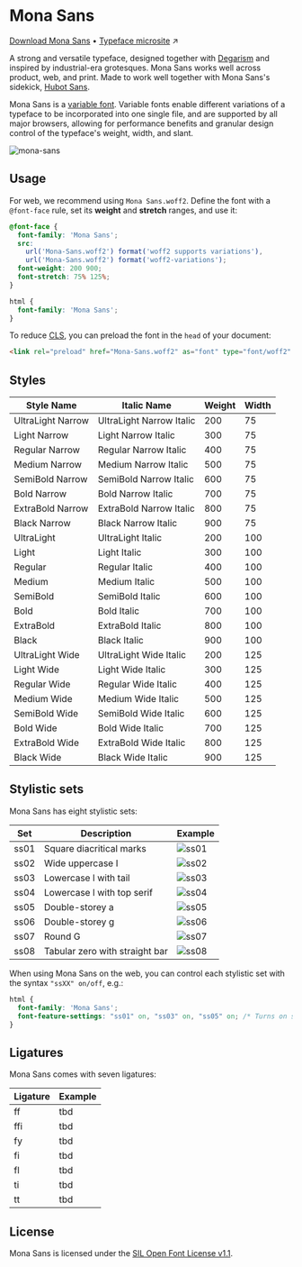 # Mona Sans

[Download Mona Sans](https://github.com/github/mona-sans/releases/latest) • [Typeface microsite](https://github.com/mona-sans) ↗️

A strong and versatile typeface, designed together with [Degarism](https://degarism.com/) and inspired by industrial-era grotesques. Mona Sans works well across product, web, and print. Made to work well together with  Mona Sans's sidekick, [Hubot Sans](https://github.com/github/hubot-sans).

Mona Sans is a [variable font](https://web.dev/variable-fonts/). Variable fonts enable different variations of a typeface to be incorporated into one single file, and are supported by all major browsers, allowing for performance benefits and granular design control of the typeface's weight, width, and slant.

![mona-sans](https://user-images.githubusercontent.com/99746865/200648883-dbd47e9a-9d95-483e-aef6-1bfa602eb942.png)

## Usage

For web, we recommend using `Mona Sans.woff2`. Define the font with a `@font-face` rule, set its **weight** and **stretch** ranges, and use it:

```css
@font-face {
  font-family: 'Mona Sans';
  src:
    url('Mona-Sans.woff2') format('woff2 supports variations'),
    url('Mona-Sans.woff2') format('woff2-variations');
  font-weight: 200 900;
  font-stretch: 75% 125%;
}

html {
  font-family: 'Mona Sans';
}
```

To reduce [CLS](https://web.dev/cls/), you can preload the font in the `head` of your document:

```html
<link rel="preload" href="Mona-Sans.woff2" as="font" type="font/woff2" crossorigin>
```

## Styles
| Style Name | Italic Name | Weight | Width |
| --- | --- | --- | --- |
| UltraLight Narrow | UltraLight Narrow Italic | 200 | 75 |
| Light Narrow | Light Narrow Italic | 300 | 75 |
| Regular Narrow | Regular Narrow Italic | 400 | 75 |
| Medium Narrow | Medium Narrow Italic | 500 | 75 |
| SemiBold Narrow | SemiBold Narrow Italic | 600 | 75 |
| Bold Narrow | Bold Narrow Italic | 700 | 75 |
| ExtraBold Narrow | ExtraBold Narrow Italic | 800 | 75 |
| Black Narrow | Black Narrow Italic | 900 | 75 |
| UltraLight | UltraLight Italic | 200 | 100 |
| Light | Light Italic | 300 | 100 |
| Regular | Regular Italic | 400 | 100 |
| Medium | Medium Italic | 500 | 100 |
| SemiBold | SemiBold Italic | 600 | 100 |
| Bold | Bold Italic | 700 | 100 |
| ExtraBold | ExtraBold Italic | 800 | 100 |
| Black | Black Italic | 900 | 100 |
| UltraLight Wide | UltraLight Wide Italic | 200 | 125 |
| Light Wide | Light Wide Italic | 300 | 125 |
| Regular Wide | Regular Wide Italic | 400 | 125 |
| Medium Wide | Medium Wide Italic | 500 | 125 |
| SemiBold Wide | SemiBold Wide Italic | 600 | 125 |
| Bold Wide | Bold Wide Italic | 700 | 125 |
| ExtraBold Wide | ExtraBold Wide Italic | 800 | 125 |
| Black Wide | Black Wide Italic | 900 | 125 |

## Stylistic sets

Mona Sans has eight stylistic sets:

| Set | Description | Example |
| --- | --- | --- | 
| ss01 | Square diacritical marks | ![ss01](https://github.com/user-attachments/assets/18fa3132-6839-4ef9-afd9-c75a082899ef) |
| ss02 | Wide uppercase I | ![ss02](https://github.com/user-attachments/assets/a0de7f9c-f9c0-4583-ac32-a10d25a54328) |
| ss03 | Lowercase l with tail | ![ss03](https://github.com/user-attachments/assets/8594effd-0528-4af9-8c58-0dfba66b2b45) |
| ss04 | Lowercase l with top serif | ![ss04](https://github.com/user-attachments/assets/7c7610a9-947e-45d5-80fc-71849a257d82) |
| ss05 | Double-storey a | ![ss05](https://github.com/user-attachments/assets/d31a11b8-1809-4a34-bbcb-b8b7057ddef0) |
| ss06 | Double-storey g | ![ss06](https://github.com/user-attachments/assets/ca8bef04-68d8-4c36-bfa6-8313d5642a9d) |
| ss07 | Round G | ![ss07](https://github.com/user-attachments/assets/4d5fb045-df90-4dc7-8dbb-3f2a271477df) |
| ss08 | Tabular zero with straight bar | ![ss08](https://github.com/user-attachments/assets/6c54f0eb-0054-4876-a366-1c00d955b89b) |

When using Mona Sans on the web, you can control each stylistic set with the syntax `"ssXX" on/off`, e.g.:

```css
html {
  font-family: 'Mona Sans';
  font-feature-settings: "ss01" on, "ss03" on, "ss05" on; /* Turns on square diacritical marks, small letter L distinct from capital I, and alternative small letter g */
}
```

## Ligatures

Mona Sans comes with seven ligatures:

| Ligature | Example |
| --- | --- | 
| ff | tbd | 
| ffi | tbd | 
| fy | tbd | 
| fi | tbd | 
| fl | tbd | 
| ti | tbd | 
| tt | tbd | 

## License
Mona Sans is licensed under the [SIL Open Font License v1.1](https://scripts.sil.org/OFL).
